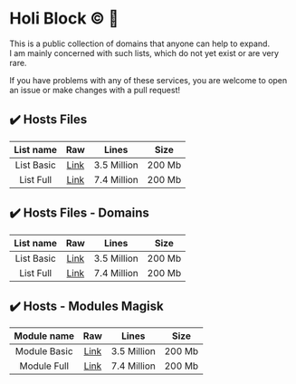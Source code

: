 # Holi Block © 👒

This is a public collection of domains that anyone can help to expand.  
I am mainly concerned with such lists, which do not yet exist or are very rare.  

If you have problems with any of these services, you are welcome to open an issue or make changes with a pull request!  

## ✔️ Hosts Files

| List name | Raw | Lines | Size |
| :----: | :----: | :----: | :----: |
| List Basic | [Link](https://perflyst.github.io/PiHoleBlocklist/AmazonFireTV.txt) | 3.5 Million | 200 Mb |
| List Full | [Link](https://perflyst.github.io/PiHoleBlocklist/SessionReplay.txt) | 7.4 Million | 200 Mb |


## ✔️ Hosts Files - Domains

| List name | Raw | Lines | Size |
| :----: | :----: | :----: | :----: |
| List Basic | [Link](https://perflyst.github.io/PiHoleBlocklist/AmazonFireTV.txt) | 3.5 Million | 200 Mb |
| List Full | [Link](https://perflyst.github.io/PiHoleBlocklist/SessionReplay.txt) | 7.4 Million | 200 Mb |

## ✔️ Hosts - Modules Magisk

| Module name | Raw | Lines | Size |
| :----: | :----: | :----: | :----: |
| Module Basic | [Link](https://perflyst.github.io/PiHoleBlocklist/AmazonFireTV.txt) | 3.5 Million | 200 Mb |
| Module Full | [Link](https://perflyst.github.io/PiHoleBlocklist/SessionReplay.txt) | 7.4 Million | 200 Mb |
